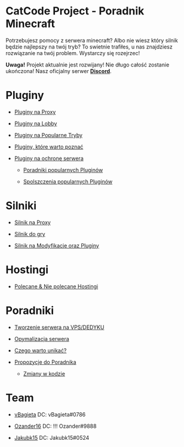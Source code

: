 # CatCode Project - Poradnik Minecraft

Potrzebujesz pomocy z serwera minecraft? Albo nie wiesz który silnik będzie najlepszy na twój tryb? To swietnie trafiłes, u nas znajdziesz rozwiązanie na twój problem. Wystarczy się rozejrzec!

**Uwaga!** Projekt aktualnie jest rozwijany! Nie długo całość zostanie ukończona!
Nasz oficjalny serwer [**Discord**](https://discord.gg/AEpaGYdTEk).

# Pluginy

- [Pluginy na Proxy](https://github.com/vBagieta/Minecraft/blob/main/Pluginy/pluginy-proxy.md)
- [Pluginy na Lobby](https://github.com/vBagieta/Minecraft/blob/main/Pluginy/plugin-lobby.md)

- [Pluginy na Popularne Tryby](https://github.com/vBagieta/Minecraft/blob/main/Pluginy/pluginy_na_tryby.md)

- [Pluginy, które warto poznać](https://github.com/vBagieta/Minecraft/blob/main/Pluginy/pluginy-wart-poznac.md)

- [Pluginy na ochronę serwera](https://github.com/vBagieta/Minecraft/blob/main/Pluginy/pluginy-ochrona.md)

    - [Poradniki popularnych Pluginów](https://github.com/vBagieta/Minecraft/blob/main/Poradniki/poradnik-popularnych-plg.md)

    - [Spolszczenia popularnych Pluginów](https://github.com/vBagieta/Minecraft/blob/main/Pluginy/Spolszczenia/spolszczenia.md)

# Silniki

- [Silnik na Proxy](https://github.com/vBagieta/Minecraft/blob/main/Silniki/silnik-proxy.md)

- [Silnik do gry](https://github.com/vBagieta/Minecraft/blob/main/Silniki/silnik.md)

- [Silnik na Modyfikacje oraz Pluginy](https://github.com/vBagieta/Minecraft/blob/main/Silniki/silnik-mody.md)


# Hostingi

- [Polecane & Nie polecane Hostingi](https://github.com/vBagieta/Minecraft/blob/main/Hostingi/polecane_hostingi.md)

# Poradniki

- [Tworzenie serwera na VPS/DEDYKU](https://github.com/Jakubk15/poradnik-minecraft)

- [Opymalizacja serwera](https://github.com/vBagieta/CatCode-DOCS/blob/main/Poradniki/optymalizacja.md)

- [Czego warto unikać?](https://github.com/vBagieta/Minecraft/blob/main/Poradniki/warto-unikac.md)

- [Propozycje do Poradnika](https://github.com/vBagieta/Minecraft/issues)
  - [Zmiany w kodzie](https://github.com/vBagieta/Minecraft/pulls)

# Team

- [vBagieta](https://github.com/vBagieta/) DC: vBagieta#0786

- [Ozander16](https://github.com/Ozander16/) DC: !!! Ozander#9888

- [Jakubk15](https://github.com/Jakubk15/) DC: Jakubk15#0524

